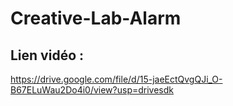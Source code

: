 # Creative-Lab-Alarm

## Lien vidéo : 
https://drive.google.com/file/d/15-jaeEctQvgQJi_O-B67ELuWau2Do4i0/view?usp=drivesdk
